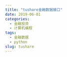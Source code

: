 ```yaml
---
title: "tushare金融数据接口"
date: 2019-06-01
categories:
  - 金融投资
  - 计算机编程
tags:
  - 金融数据
  - python
slug: tushare
---
```



